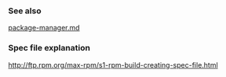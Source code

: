 ### See also

[package-manager.md](package-manager.md)


### Spec file explanation

http://ftp.rpm.org/max-rpm/s1-rpm-build-creating-spec-file.html